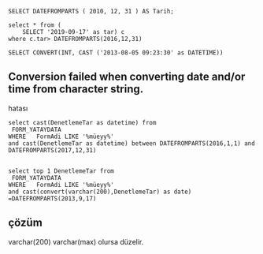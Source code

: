 ````
SELECT DATEFROMPARTS ( 2010, 12, 31 ) AS Tarih;  
````
````
select * from (
	SELECT '2019-09-17' as tar) c
where c.tar> DATEFROMPARTS(2016,12,31) 
````
````
SELECT CONVERT(INT, CAST ('2013-08-05 09:23:30' as DATETIME))
````


## Conversion failed when converting date and/or time from character string.
hatası
````
select cast(DenetlemeTar as datetime) from 
 FORM_YATAYDATA
WHERE   FormAdi LIKE '%müeyy%'
and cast(DenetlemeTar as datetime) between DATEFROMPARTS(2016,1,1) and  DATEFROMPARTS(2017,12,31)
````


````

select top 1 DenetlemeTar from 
 FORM_YATAYDATA
WHERE   FormAdi LIKE '%müeyy%'
and cast(convert(varchar(200),DenetlemeTar) as date) =DATEFROMPARTS(2013,9,17)
````
## çözüm
varchar(200) varchar(max) olursa düzelir.

